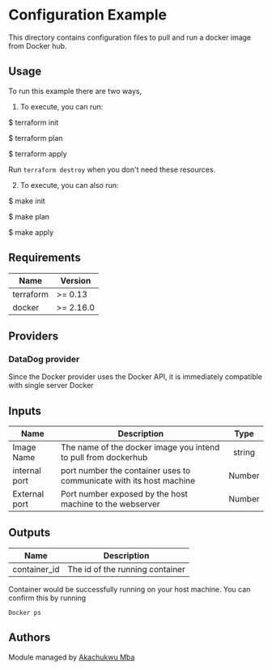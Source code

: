 
# Configuration Example

This directory contains configuration files to pull and run a docker image from Docker hub.

## Usage

To run this example there are two ways, 

1. To execute, you can run:


$ terraform init

$ terraform plan

$ terraform apply

Run `terraform destroy` when you don't need these resources.

2. To execute, you can also run:


$ make init

$ make plan

$ make apply



## Requirements

| Name | Version |
|------|---------|
| terraform | >= 0.13 |
| docker | >= 2.16.0 |

## Providers
### DataDog provider


Since the Docker provider uses the Docker API, it is immediately compatible with single server Docker 

## Inputs

| Name | Description | Type |
|------|-------------|:----:|
| Image Name | The name of the docker image you intend to pull from dockerhub| string |
| internal port | port number the container uses to communicate with its host machine| Number |
| External port | Port number exposed by the host machine to the webserver| Number |

## Outputs

| Name | Description |
|------|-------------|
| container_id | The id of the running container|

Container would be successfully running on your host machine. You can confirm this by running 

```
Docker ps
```

## Authors

Module managed by [Akachukwu Mba](https://github.com/Aa-kk)

